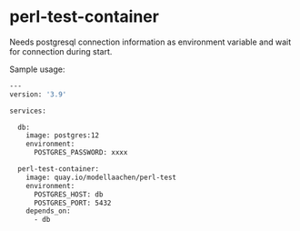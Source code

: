 # perl-test-container

Needs postgresql connection information as environment variable and wait for connection during start.

Sample usage:

```Dockerfile
---
version: '3.9'

services:

  db:
    image: postgres:12
    environment:
      POSTGRES_PASSWORD: xxxx

  perl-test-container:
    image: quay.io/modellaachen/perl-test
    environment:
      POSTGRES_HOST: db
      POSTGRES_PORT: 5432
    depends_on:
      - db
```
